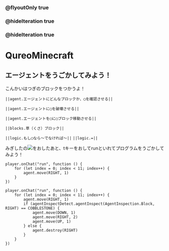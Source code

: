 ### @flyoutOnly true
### @hideIteration true
### @hideIteration true
# QureoMinecraft

## エージェントをうごかしてみよう！

こんかいはつぎのブロックをつかうよ！

``||agent.エージェントにどんなブロックか、◯を確認させる||``

``||agent.エージェントに◯を破壊させる||``

``||agent.エージェントを◯に◯ブロック移動させる||``

``||blocks.草（くさ）ブロック||``

``||logic.もし◯なら〜でなければ〜||``
``||logic.=||``


みぎしたの![](https://raw.githubusercontent.com/camp-minecraft/TechkidsCampTutorial/master/images/playbutton.png)をおしたあと、tキーをおしてrunといれてプログラムをうごかしてみよう！

```template
player.onChat("run", function () {
    for (let index = 0; index < 11; index++) {
        agent.move(RIGHT, 1)
    }
})

```
```ghost
player.onChat("run", function () {
    for (let index = 0; index < 11; index++) {
        agent.move(RIGHT, 1)
        if (agentInspectDetect.agentInspect(AgentInspection.Block, RIGHT) == COBBLESTONE) {
            agent.move(DOWN, 1)
            agent.move(RIGHT, 2)
            agent.move(UP, 1)
        } else {
            agent.destroy(RIGHT)
        }
    }
})
```